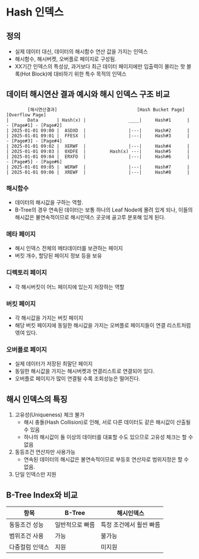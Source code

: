# Hash 인덱스

## 정의
- 실제 데이터 대신, 데이터의 해시함수 연산 값을 가지는 인덱스
- 해시함수, 해시버켓, 오버플로 페이지로 구성됨.
- XX기간 인덱스의 특성상, 과거보다 최근 데이터 페이지에만 입출력이 몰리는 핫 블록(Hot Block)에 대비하기 위한 특수 목적의 인덱스

## 데이터 해시연산 결과 예시와 해시 인덱스 구조 비교
```
        [해시연산결과]                              [Hash Bucket Page]     [Overflow Page]
|       Data       | Hash(x) |                ____|     Hash#1      | - [Page#1] - [Page#2]
| 2025-01-01 09:00 |  ASDXD  |                |---|     Hash#2      |
| 2025-01-01 09:01 |  FFESX  |                |---|     Hash#3      | - [Page#3] - [Page#4]
| 2025-01-01 09:02 |  XERWF  |                |---|     Hash#4      |
| 2025-01-01 09:03 |  0XDFE  |         Hash(x) ---|     Hash#5      |     
| 2025-01-01 09:04 |  ERXFD  |                |---|     Hash#6      | - [Page#5] - [Page#6]
| 2025-01-01 09:05 |  WERWF  |                |---|     Hash#7      |
| 2025-01-01 09:06 |  XREWF  |                |---|     Hash#8      |
```
### 해시함수
- 데이터의 해시값을 구하는 역할.
- B-Tree의 경우 연속된 데이터는 보통 하나의 Leaf Node에 몰려 있게 되나, 이들의 해시값은 불연속적이므로 해시인덱스 곳곳에 골고루 분포해 있게 된다.

### 메타 페이지
- 해시 인덱스 전체의 메타데이터를 보관하는 페이지
- 버킷 개수, 할당된 페이지 정보 등을 보유

### 디렉토리 페이지
- 각 해시버킷이 어느 페이지에 있는지 저장하는 역할

### 버킷 페이지
- 각 해시값을 가지는 버킷 페이지
- 해당 버킷 페이지에 동일한 해시값을 가지는 오버플로 페이지들이 연결 리스트처럼 엮여 있다.

### 오버플로 페이지
- 실제 데이터가 저장된 최말단 페이지
- 동일한 해시값을 가지는 해시버켓과 연결리스트로 연결되어 있다.
- 오버플로 페이지가 많이 연결될 수록 조회성능은 떨어진다.

## 해시 인덱스의 특징
1. 고유성(Uniqueness) 체크 불가
   - 해시 충돌(Hash Collision)로 인해, 서로 다른 데이터도 같은 해시값이 산출될 수 있음
   - 하나의 해시값이 둘 이상의 데이터를 대표할 수도 있으므로 고유성 체크는 할 수 없음
2. 동등조건 연산자만 사용가능
   - 연속된 데이터의 해시값은 불연속적이므로 부등호 연산자로 범위지정은 할 수 없음.
3. 단일 인덱스만 지원

## B-Tree Index와 비교
| 항목 | B-Tree | 해시인덱스 | 
| --- | --- | ---- |
| 동둥조건 성능 | 일반적으로 빠름 | 특정 조건에서 훨씬 빠름 |
| 범위조건 사용 | 가능 | 불가능 | 
| 다중컬럼 인덱스 | 지원 | 미지원 | 
